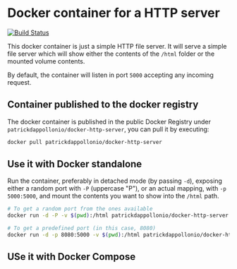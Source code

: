 # Docker container for a HTTP server

[![Build Status](https://travis-ci.org/patrickdappollonio/docker-http-server.svg?branch=master)](https://travis-ci.org/patrickdappollonio/docker-http-server)

This docker container is just a simple HTTP file server. It will serve a simple file server
which will show either the contents of the `/html` folder or the mounted volume contents.

By default, the container will listen in port `5000` accepting any incoming request.

## Container published to the docker registry

The docker container is published in the public Docker Registry under `patrickdappollonio/docker-http-server`,
you can pull it by executing:

```bash
docker pull patrickdappollonio/docker-http-server
```

## Use it with Docker standalone

Run the container, preferably in detached mode (by passing `-d`), exposing either
a random port with `-P` (uppercase "P"), or an actual mapping, with `-p 5000:5000`,
and mount the contents you want to show into the `/html` path.

```bash
# To get a random port from the ones available
docker run -d -P -v $(pwd):/html patrickdappollonio/docker-http-server

# To get a predefined port (in this case, 8080)
docker run -d -p 8080:5000 -v $(pwd):/html patrickdappollonio/docker-http-server
```

## USe it with Docker Compose


